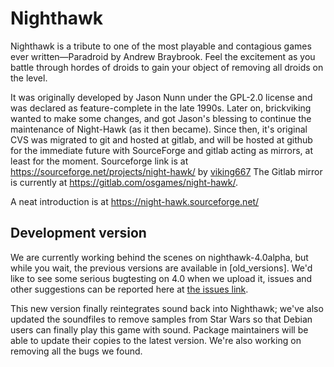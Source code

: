 # Nighthawk

Nighthawk is a tribute to one of the most playable and contagious games ever written—Paradroid by Andrew Braybrook. Feel the excitement as you battle through hordes of droids to gain your object of removing all droids on the level.

It was originally developed by Jason Nunn under the GPL-2.0 license and was declared as feature-complete in the late 1990s. Later on, brickviking wanted to make some changes, and got Jason's blessing to continue the maintenance of Night-Hawk (as it then became). Since then, it's original CVS was migrated to git and hosted at gitlab, and will be hosted at github for the immediate future with SourceForge and gitlab acting as mirrors, at least for the moment.
Sourceforge link is at https://sourceforge.net/projects/night-hawk/ by [viking667](http://sourceforge.net/users/viking667) 
The Gitlab mirror is currently at https://gitlab.com/osgames/night-hawk/.

A neat introduction is at https://night-hawk.sourceforge.net/

## Development version

We are currently working behind the scenes on nighthawk-4.0alpha, but while you wait, the previous versions are available in [old_versions]. We'd like to see some serious bugtesting on 4.0 when we upload it, issues and other suggestions can be reported here at [the issues link](https://github.com/brickviking/night-hawk/issues).

This new version finally reintegrates sound back into Nighthawk; we've also updated the soundfiles to remove samples from Star Wars so that Debian users can finally play this game with sound.  Package maintainers will be able to update their copies to the latest version. We're also working on removing all the bugs we found.
